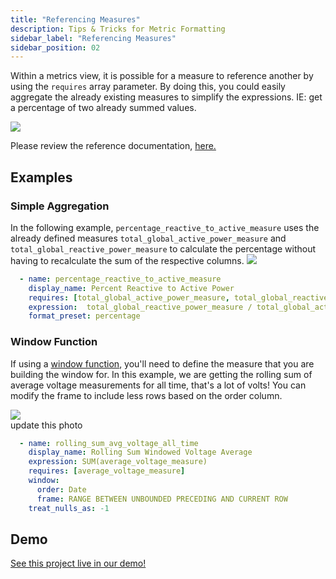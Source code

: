 ```yaml
---
title: "Referencing Measures"
description: Tips & Tricks for Metric Formatting
sidebar_label: "Referencing Measures"
sidebar_position: 02
---
```


Within a metrics view, it is possible for a measure to reference another by using the `requires` array parameter. By doing this, you could easily aggregate the already existing measures to simplify the expressions. IE: get a percentage of two already summed values. 


<img src = '/img/build/metrics-view/examples/requires-example.png' class='rounded-gif' />
<br />

Please review the reference documentation, [here.](/reference/project-files/metrics-view)

## Examples

### Simple Aggregation
In the following example, `percentage_reactive_to_active_measure` uses the already defined measures `total_global_active_power_measure` and `total_global_reactive_power_measure` to calculate the percentage without having to recalculate the sum of the respective columns.
<img src = '/img/build/metrics-view/examples/explore-percent.png' class='rounded-gif' />
<br />

```yaml
  - name: percentage_reactive_to_active_measure
    display_name: Percent Reactive to Active Power
    requires: [total_global_active_power_measure, total_global_reactive_power_measure]
    expression:  total_global_reactive_power_measure / total_global_active_power_measure
    format_preset: percentage
```


### Window Function
If using a [window function](./windows), you'll need to define the measure that you are building the window for. In this example, we are getting the rolling sum of average voltage measurements for all time, that's a lot of volts! You can modify the frame to include less rows based on the order column. 

<img src = '/img/build/metrics-view/examples/explore-percent.png' class='rounded-gif' />
<br /> update this photo

```yaml
  - name: rolling_sum_avg_voltage_all_time
    display_name: Rolling Sum Windowed Voltage Average
    expression: SUM(average_voltage_measure)
    requires: [average_voltage_measure]
    window:
      order: Date
      frame: RANGE BETWEEN UNBOUNDED PRECEDING AND CURRENT ROW
    treat_nulls_as: -1
```


## Demo
[See this project live in our demo!](https://ui.rilldata.com/demo/rill-kaggle-elec-consumption/explore/household_power_consumption_metrics_explore)